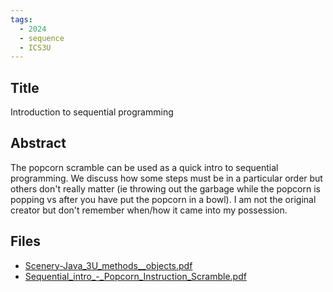 ```yaml
---
tags:
  - 2024
  - sequence
  - ICS3U
---
```


## Title

Introduction to sequential programming

## Abstract

The popcorn scramble can be used as a quick intro to sequential programming. We discuss how some steps must be in a particular order but others don't really matter (ie throwing out the garbage while the popcorn is popping vs after you have put the popcorn in a bowl). I am not the original creator but don't remember when/how it came into my possession.

## Files

*   [Scenery-Java\_3U\_methods\_\_objects.pdf](https://www.russellgordon.ca/acse/cemc-cse-resources/resources/Elaine_Armstrong/Scenery-Java_3U_methods__objects.pdf)
*   [Sequential\_intro\_-\_Popcorn\_Instruction\_Scramble.pdf](https://www.russellgordon.ca/acse/cemc-cse-resources/resources/Elaine_Armstrong/Sequential_intro_-_Popcorn_Instruction_Scramble.pdf)
